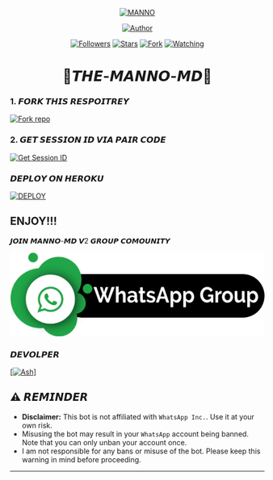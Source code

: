 <p align="center">  
  <a href="">
    <img alt="MANNO" width="600" height="350" src="https://i.imgur.com/ppd1XA0.jpg">
  </a>
</p>



<p align="center">
<a href="https://github.com/MANNO-GDS/MANNO-MD-V2"><img title="Author" src="https://img.shields.io/badge/THE MANNO BOT-black?style=for-the-badge&logo=github"></a>
<p/>

<p align="center">
<a href="https://github.com/MANNO-GDS?tab=followers"><img title="Followers" src="https://img.shields.io/github/followers/MANNO-GDS?label=Followers&style=social"></a>
<a href="https://github.com/MANNO-GDS/MANNO-MD-V2/stargazers/"><img title="Stars" src="https://img.shields.io/github/stars/MANNO-GDS/MANNO-MD-V2?&style=social"></a>
<a href="https://github.com/MANNO-GDS/MANNO-MD-V2/network/members"><img title="Fork" src="https://img.shields.io/github/forks/MANNO-GDS/MANNO-MD-V2?style=social"></a>
<a href="https://github.com/MANNO-GDS/MANNO-MD-V2/watchers"><img title="Watching" src="https://img.shields.io/github/watchers/MANNO-GDS/MANNO-MD-V2?label=Watching&style=social"></a>
</p>
 
<h1 align="center">💌𝙏𝙃𝙀-𝙈𝘼𝙉𝙉𝙊-𝙈𝘿💌</h1>



### 1. 𝙁𝙊𝙍𝙆 𝙏𝙃𝙄𝙎 𝙍𝙀𝙎𝙋𝙊𝙄𝙏𝙍𝙀𝙔 

<a href='https://github.com/Ethix-Xsid/Ethix-MD-V2/fork' target="_blank"><img alt='Fork repo' src='https://img.shields.io/badge/Fork This Repo-black?style=for-the-badge&logo=git&logoColor=white'/></a>

### 2. 𝙂𝙀𝙏 𝙎𝙀𝙎𝙎𝙄𝙊𝙉 𝙄𝘿 𝙑𝙄𝘼 𝙋𝘼𝙄𝙍 𝘾𝙊𝘿𝙀


<a href='https://professional-kitty-goutammallick516-86803e18.koyeb.app' target="_blank"><img alt='Get Session ID' src='https://img.shields.io/badge/Click here to get your session id-green?style=for-the-badge&logo=opencv&logoColor=red'/></a>


### 𝘿𝙀𝙋𝙇𝙊𝙔 𝙊𝙉 𝙃𝙀𝙍𝙊𝙆𝙐

<a href='https://heroku.com/deploy' target="_blank"><img alt='DEPLOY' src='https://img.shields.io/badge/-DEPLOY-black?style=for-the-badge&logo=heroku&logoColor=red'/></a>

  ## ENJOY!!! 


𝙅𝙊𝙄𝙉 𝙈𝘼𝙉𝙉𝙊-𝙈𝘿 𝙑2 𝙂𝙍𝙊𝙐𝙋 𝘾𝙊𝙈𝙊𝙐𝙉𝙄𝙏𝙔 

[![JOIN WHATSAPP GROUP](https://raw.githubusercontent.com/Neeraj-x0/Neeraj-x0/main/photos/suddidina-join-whatsapp.png)](https://chat.whatsapp.com/BNE0V8XpEZK0q4IgJ9jklM)


### 𝘿𝙀𝙑𝙊𝙇𝙋𝙀𝙍
[<a href="https://github.com/MANNO-GDS/Queen_Nikka"><img src="https://i.imgur.com/pcv6wTh.jpeg" width="200" height="200" alt="Ash"/></a>] 


## ⚠️ 𝙍𝙀𝙈𝙄𝙉𝘿𝙀𝙍

- **Disclaimer:** This bot is not affiliated with `WhatsApp Inc.`. Use it at your own risk.
- Misusing the bot may result in your `WhatsApp` account being banned. Note that you can only unban your account once.
- I am not responsible for any bans or misuse of the bot. Please keep this warning in mind before proceeding.

---
